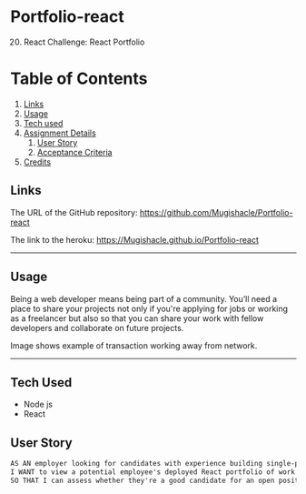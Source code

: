 # Portfolio-react
20. React Challenge: React Portfolio

# Table of Contents
1. [Links](#links)
1. [Usage](#usage)
1. [Tech used](#tech-used)
1. [Assignment Details](#assignment-details)
    1. [User Story](#user-story)
    1. [Acceptance Criteria](#acceptance-criteria)
1. [Credits](#credits)

## Links
The URL of the GitHub repository: https://github.com/Mugishacle/Portfolio-react

The link to the heroku: https://Mugishacle.github.io/Portfolio-react

-----
## Usage
Being a web developer means being part of a community. You’ll need a place to share your projects not only if you're applying for jobs or working as a freelancer but also so that you can share your work with fellow developers and collaborate on future projects.


Image shows example of transaction working away from network.
<!-- ![Image of app](https://user-images.githubusercontent.com/85147307/148717895-9821d777-36ef-4d69-8fb1-c1175c52a608.png) -->

-----
## Tech Used 
- Node js
- React


## User Story

```md
AS AN employer looking for candidates with experience building single-page applications
I WANT to view a potential employee's deployed React portfolio of work samples
SO THAT I can assess whether they're a good candidate for an open position
```

